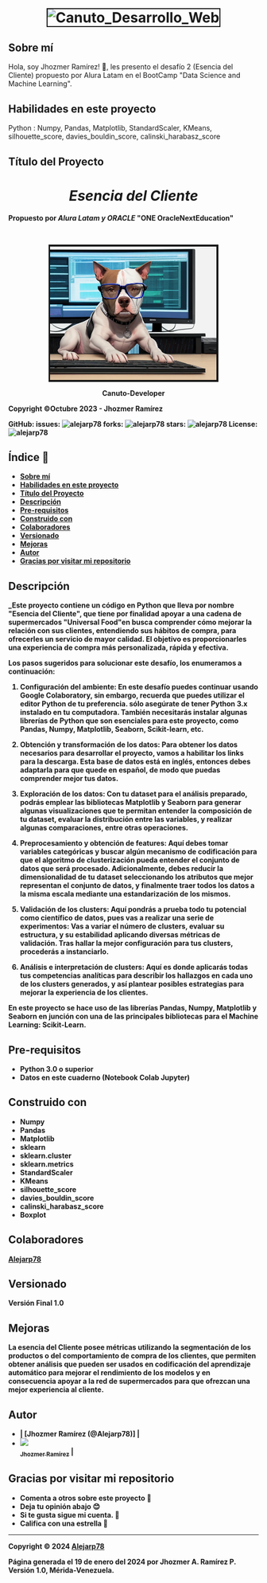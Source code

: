 <h1 align="center"><img src="https://camo.githubusercontent.com/62da68eb62b1e5f175f7d1f0191dd89a653d7908feb22d37d4a0ab07365d6791/68747470733a2f2f6d656469612e67697068792e636f6d2f6d656469612f4d3967624264396e6244724f5475314d71782f67697068792e676966" alt="Canuto_Desarrollo_Web" width="220px" height="220px" align="center" border="2px solid blue">

## Sobre mí

Hola, soy Jhozmer Ramírez! 👋, les presento el desafío 2 (Esencia del Cliente) propuesto por Alura Latam en el BootCamp "Data Science and Machine Learning".

## Habilidades en este proyecto

 Python : Numpy, Pandas, Matplotlib, StandardScaler, KMeans, silhouette_score, davies_bouldin_score, calinski_harabasz_score

## Título del Proyecto
<h1 align="center" color="#7778c2"><em><b>Esencia del Cliente<b/></em></h1>
<p align="left" color="#7778c2"> Propuesto por <em>Alura Latam y ORACLE</em> "ONE OracleNextEducation"</p> 
<br>
<p align="center"><img src="https://github.com/Alejarp78/Alejarp78/blob/main/Imagenes/Imagen%20Perro%20Pitbull%20con%20las%20patas%20sobre%20el%20teclado%20programando_Canuto-Developer.PNG" alt="Canuto_Desarrollo_Web" max-width="290px" height="270px" align="center"  border="3px solid blue"></p>
<p align="center"><strong>Canuto-Developer</strong></p> 
<p>Copyright ©Octubre 2023 - Jhozmer Ramírez</p>

<p align="left">GitHub:  issues: <img src="https://img.shields.io/github/issues/Alejarp78/Alejarp78.github.io" alt="alejarp78"> 
   forks: <img src="https://img.shields.io/github/forks/Alejarp78/Alejarp78.github.io" alt="alejarp78">    stars: <img src="https://img.shields.io/github/stars/Alejarp78/Alejarp78.github.io" alt="alejarp78">    License: <img src="https://img.shields.io/github/license/Alejarp78/Alejarp78.github.io" alt="alejarp78"></p>

## Índice :bookmark:
* [Sobre mí](#Sobre-mí)
* [Habilidades en este proyecto](#Habilidades-en-este-proyecto)
* [Título del Proyecto](#Título-del-Proyecto)
* [Descripción](#Descripción)
* [Pre-requisitos](#Pre-requisitos)
* [Construido con](#Construido-con)
* [Colaboradores](#Colaboradores)
* [Versionado](#Versionado)
* [Mejoras](#Mejoras)
* [Autor](#Autor)
* [Gracias por visitar mi repositorio](#Gracias-por-visitar-mi-repositorio)

## Descripción

<span>_Este proyecto contiene un código en Python que lleva por nombre "Esencia del Cliente", que tiene por finalidad apoyar a una cadena de supermercados "Universal Food"en busca comprender cómo mejorar la relación con sus clientes, entendiendo sus hábitos de compra, para ofrecerles un servicio de mayor calidad. El objetivo es proporcionarles una experiencia de compra más personalizada, rápida y efectiva.

Los pasos sugeridos para solucionar este desafío, los enumeramos a continuación:

1. Configuración del ambiente: En este desafío puedes continuar usando Google Colaboratory, sin embargo, recuerda que puedes utilizar el editor Python de tu preferencia. sólo asegúrate de tener Python 3.x instalado en tu computadora. También necesitarás instalar algunas librerías de Python que son esenciales para este proyecto, como Pandas, Numpy, Matplotlib, Seaborn, Scikit-learn, etc.

2. Obtención y transformación de los datos: Para obtener los datos necesarios para desarrollar el proyecto, vamos a habilitar los links para la descarga. Esta base de datos está en inglés, entonces debes adaptarla para que quede en español, de modo que puedas comprender mejor tus datos.

3. Exploración de los datos: Con tu dataset para el análisis preparado, podrás emplear las bibliotecas Matplotlib y Seaborn para generar algunas visualizaciones que te permitan entender la composición de tu dataset, evaluar la distribución entre las variables, y realizar algunas comparaciones, entre otras operaciones.

4. Preprocesamiento y obtención de features: Aquí debes tomar variables categóricas y buscar algún mecanismo de codificación para que el algoritmo de clusterización pueda entender el conjunto de datos que será procesado. Adicionalmente, debes reducir la dimensionalidad de tu dataset seleccionando los atributos que mejor representan el conjunto de datos, y finalmente traer todos los datos a la misma escala mediante una estandarización de los mismos.

5. Validación de los clusters: Aquí pondrás a prueba todo tu potencial como científico de datos, pues vas a realizar una serie de experimentos: Vas a variar el número de clusters, evaluar su estructura, y su estabilidad aplicando diversas métricas de validación. Tras hallar la mejor configuración para tus clusters, procederás a instanciarlo.

6. Análisis e interpretación de clusters: Aquí es donde aplicarás todas tus competencias analíticas para describir los hallazgos en cada uno de los clusters generados, y así plantear posibles estrategias para mejorar la experiencia de los clientes.

En este proyecto se hace uso de las librerías Pandas, Numpy, Matplotlib y Seaborn en junción con una de las principales bibliotecas para el Machine Learning: Scikit-Learn. 

</span>

## Pre-requisitos

- Python 3.0 o superior
- Datos en este cuaderno (Notebook Colab Jupyter)

## Construido con

* Numpy
* Pandas
* Matplotlib
* sklearn
* sklearn.cluster
* sklearn.metrics
* StandardScaler
* KMeans
* silhouette_score
* davies_bouldin_score
* calinski_harabasz_score
* Boxplot

## Colaboradores

[Alejarp78](https://https://github.com/Alejarp78)

## Versionado

Versión Final 1.0

## Mejoras

La esencia del Cliente posee métricas utilizando la segmentación de los productos o del comportamiento de compra de los clientes, que permiten obtener análisis que pueden ser usados en codificación del aprendizaje automático para mejorar el rendimiento de los modelos y en consecuencia apoyar a la red de supermercados para que ofrezcan una mejor experiencia al cliente.


## Autor
- | [Jhozmer Ramírez (@Alejarp78)] |
- [<img src="https://avatars.githubusercontent.com/u/88687677?s=400&u=c3e15a75772d3ffed5d55c17123fae2e51ce81a4&v=4" width=115><br><sub>Jhozmer Ramírez</sub>](https://github.com/Alejarp78) |
  
## Gracias por visitar mi repositorio

* Comenta a otros sobre este proyecto 📢
* Deja tu opinión abajo :blush:
* Si te gusta sigue mi cuenta. 📌
* Califica con una estrella :star2:

---
<span> Copyright © 2024 [Alejarp78](https://https://github.com/Alejarp78) </span>
<p>Página generada el 19 de enero del 2024 por Jhozmer A. Ramírez P. Versión 1.0, Mérida-Venezuela.</p>
 

